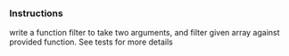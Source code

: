### Instructions

write a function filter to take two arguments, and filter given array against provided function.
See tests for more details
